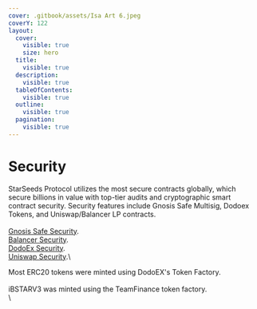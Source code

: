 ```yaml
---
cover: .gitbook/assets/Isa Art 6.jpeg
coverY: 122
layout:
  cover:
    visible: true
    size: hero
  title:
    visible: true
  description:
    visible: true
  tableOfContents:
    visible: true
  outline:
    visible: true
  pagination:
    visible: true
---
```


# Security

StarSeeds Protocol utilizes the most secure contracts globally, which secure billions in value with top-tier audits and cryptographic smart contract security. Security features include Gnosis Safe Multisig, Dodoex Tokens, and Uniswap/Balancer LP contracts.\
\
[Gnosis Safe Security](https://blog.openzeppelin.com/gnosis-multisig-wallet-audit-d702ff0e2b1e).\
[Balancer Security](https://docs.balancer.fi/reference/contracts/security.html).\
[DodoEx Security](https://docs.dodoex.io/en/home/security).\
[Uniswap Security](https://docs.uniswap.org/contracts/v2/concepts/advanced-topics/security).\


Most ERC20 tokens were minted using DodoEX's Token Factory. \
\
iBSTARV3 was minted using the TeamFinance token factory. \
\
